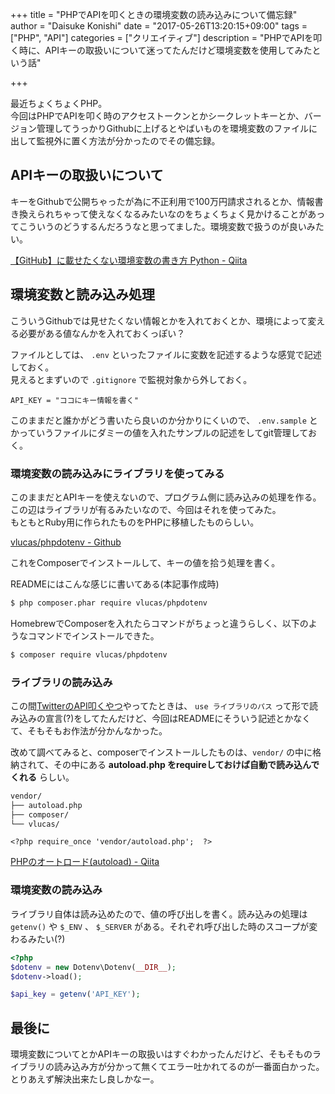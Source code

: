 +++
title = "PHPでAPIを叩くときの環境変数の読み込みについて備忘録"
author = "Daisuke Konishi"
date = "2017-05-26T13:20:15+09:00"
tags = ["PHP", "API"]
categories = ["クリエイティブ"]
description = "PHPでAPIを叩く時に、APIキーの取扱いについて迷ってたんだけど環境変数を使用してみたという話"

+++

最近ちょくちょくPHP。  
今回はPHPでAPIを叩く時のアクセストークンとかシークレットキーとか、バージョン管理してうっかりGithubに上げるとやばいものを環境変数のファイルに出して監視外に置く方法が分かったのでその備忘録。


## APIキーの取扱いについて
キーをGithubで公開ちゃったが為に不正利用で100万円請求されるとか、情報書き換えられちゃって使えなくなるみたいなのをちょくちょく見かけることがあってこういうのどうするんだろうなと思ってました。環境変数で扱うのが良いみたい。

[【GitHub】に載せたくない環境変数の書き方 Python - Qiita](http://qiita.com/hedgehoCrow/items/2fd56ebea463e7fc0f5b)

## 環境変数と読み込み処理
こういうGithubでは見せたくない情報とかを入れておくとか、環境によって変える必要がある値なんかを入れておくっぽい？

ファイルとしては、 ``.env`` といったファイルに変数を記述するような感覚で記述しておく。   
見えるとまずいので ``.gitignore`` で監視対象から外しておく。

```
API_KEY = "ココにキー情報を書く"
```

このままだと誰かがどう書いたら良いのか分かりにくいので、 ``.env.sample`` とかっていうファイルにダミーの値を入れたサンプルの記述をしてgit管理しておく。

### 環境変数の読み込みにライブラリを使ってみる
このままだとAPIキーを使えないので、プログラム側に読み込みの処理を作る。この辺はライブラリが有るみたいなので、今回はそれを使ってみた。  
もともとRuby用に作られたものをPHPに移植したものらしい。

[vlucas/phpdotenv - Github](https://github.com/vlucas/phpdotenv)


これをComposerでインストールして、キーの値を拾う処理を書く。

READMEにはこんな感じに書いてある(本記事作成時)

``` bash
$ php composer.phar require vlucas/phpdotenv
```

HomebrewでComposerを入れたらコマンドがちょっと違うらしく、以下のようなコマンドでインストールできた。

``` bash
$ composer require vlucas/phpdotenv
```


### ライブラリの読み込み
この間[TwitterのAPI叩くやつ](https://blog.daisukekonishi.com/post/php-request-twitter-api.html)やってたときは、 ``use ライブラリのパス`` って形で読み込みの宣言(?)をしてたんだけど、今回はREADMEにそういう記述とかなくて、そもそもお作法が分かんなかった。

改めて調べてみると、composerでインストールしたものは、``vendor/`` の中に格納されて、その中にある **autoload.php をrequireしておけば自動で読み込んでくれる** らしい。

``` bash
vendor/
├── autoload.php
├── composer/
└── vlucas/
```

```
<?php require_once 'vendor/autoload.php';  ?>
```

[PHPのオートロード(autoload) - Qiita](http://qiita.com/atwata/items/5ba72d3d881a81227c2a)


### 環境変数の読み込み
ライブラリ自体は読み込めたので、値の呼び出しを書く。読み込みの処理は ``getenv()`` や ``$_ENV`` 、 ``$_SERVER`` がある。それぞれ呼び出した時のスコープが変わるみたい(?)

``` php
<?php
$dotenv = new Dotenv\Dotenv(__DIR__);
$dotenv->load();

$api_key = getenv('API_KEY');
```


## 最後に
環境変数についてとかAPIキーの取扱いはすぐわかったんだけど、そもそものライブラリの読み込み方が分かって無くてエラー吐かれてるのが一番面白かった。  
とりあえず解決出来たし良しかなー。
